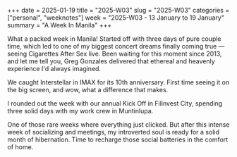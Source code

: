 +++
date = 2025-01-19
title = "2025-W03"
slug = "2025-W03"
categories = ["personal", "weeknotes"]
week = "2025-W03 - 13 January to 19 January"
summary = "A Week In Manila"
+++

What a packed week in Manila! Started off with three days of pure couple time, which led to one of my biggest concert dreams finally coming true — seeing Cigarettes After Sex live. Been waiting for this moment since 2013, and let me tell you, Greg Gonzales delivered that ethereal and heavenly experience I'd always imagined.

We caught Interstellar in IMAX for its 10th anniversary. First time seeing it on the big screen, and wow, what a difference that makes.

I rounded out the week with our annual Kick Off in Filinvest City, spending three solid days with my work crew in Muntinlupa.

One of those rare weeks where everything just clicked. But after this intense week of socializing and meetings, my introverted soul is ready for a solid month of hibernation. Time to recharge those social batteries in the comfort of home.